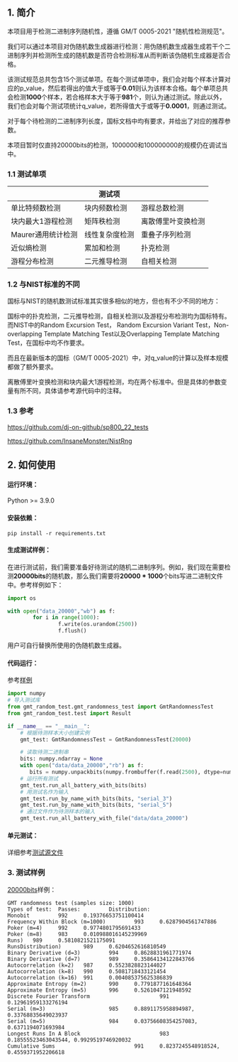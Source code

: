 ## 1. 简介

本项目用于检测二进制序列随机性，遵循 GM/T 0005-2021 "随机性检测规范"。

我们可以通过本项目对伪随机数生成器进行检测：用伪随机数生成器生成若干个二进制序列并检测所生成的随机数是否符合检测标准从而判断该伪随机生成器是否合格。

该测试规范总共包含15个测试单项。在每个测试单项中，我们会对每个样本计算对应的p_value，然后若得出的值大于或等于**0.01**则认为该样本合格。每个单项总共会检测**1000**个样本，若合格样本大于等于**981**个，则认为通过测试。除此以外，我们也会对每个测试项统计q_value，若所得值大于或等于**0.0001**，则通过测试。

对于每个待检测的二进制序列长度，国标文档中均有要求，并给出了对应的推荐参数。

本项目暂时仅直持20000bits的检测，1000000和100000000的规模仍在调试当中。

### 1.1 测试单项
|| 测试项| |
|--|--| --|
| 单比特频数检测| 块内频数检测| 游程总数检测|
| 块内最大1游程检测| 矩阵秩检测| 离散傅里叶变换检测|
| Maurer通用统计检测| 线性复杂度检测| 重叠子序列检测|
| 近似熵检测| 累加和检测| 扑克检测|
| 游程分布检测| 二元推导检测| 自相关检测|

### 1.2 与NIST标准的不同

国标与NIST的随机数测试标准其实很多相似的地方，但也有不少不同的地方：

国标中的扑克检测，二元推导检测，自相关检测以及游程分布检测均为国标特有。而NIST中的Random Excursion Test， Random Excursion Variant Test，Non-overlapping Template Matching Test以及Overlapping Template Matching Test，在国标中均不作要求。

而且在最新版本的国标（GM/T 0005-2021）中，对q_value的计算以及样本规模都做了额外要求。

离散傅里叶变换检测和块内最大1游程检测，均在两个标准中。但是具体的参数变量有所不同，具体请参考源代码中的注释。

### 1.3 参考

https://github.com/dj-on-github/sp800_22_tests

https://github.com/InsaneMonster/NistRng

## 2. 如何使用

#### 运行环境： 

Python >= 3.9.0

#### 安装依赖：

```
pip install -r requirements.txt
```

#### 生成测试样例：

在进行测试前，我们需要准备好待测试的随机二进制序列。例如，我们现在需要检测**20000bits**的随机数，那么我们需要将**20000 * 1000**个bits写进二进制文件中。参考样例如下：

```python
import os 

with open("data_20000","wb") as f:
        for i in range(1000):
                f.write(os.urandom(2500))
                f.flush()
```

用户可自行替换所使用的伪随机数生成器。

#### 代码运行：

参考[样例](example.py)

```python
import numpy
# 导入测试库
from gmt_random_test.gmt_randomness_test import GmtRandomnessTest
from gmt_random_test.test import Result

if __name__ == "__main__":
    # 根据待测样本大小创建实例
    gmt_test: GmtRandomnessTest = GmtRandomnessTest(20000)

    # 读取待测二进制串
    bits: numpy.ndarray = None
    with open("data/data_20000","rb") as f:
       bits = numpy.unpackbits(numpy.frombuffer(f.read(2500), dtype=numpy.uint8))
    # 运行所有测试
    gmt_test.run_all_battery_with_bits(bits)
    # 用测试名作为输入
    gmt_test.run_by_name_with_bits(bits, "serial_3")
    gmt_test.run_by_name_with_bits(bits, "serial_5")
    # 通过文件作为待测样本的输入
    gmt_test.run_all_battery_with_file("data/data_20000")
```

#### 单元测试：

详细参考[测试源文件](tests.py)

### 3. 测试样例

[20000bits](data/data_20000)样例：

```
GMT randomness test (samples size: 1000)
Types of test:  Passes:         Distribution:
Monobit         992     0.19376653751100414
Frequency Within Block (m=1000)         993     0.6287904561747886
Poker (m=4)     992     0.9774801795691433
Poker (m=8)     983     0.010988016145239969
Runs)   989     0.5810821521175091
RunsDistribution)       989     0.6204652616810549
Binary Derivative (d=3)         994     0.8628831961771974
Binary Derivative (d=7)         989     0.35864134122843766
Autocorrelation (k=2)   987     0.5523828823144027
Autocorrelation (k=8)   990     0.5081718433121454
Autocorrelation (k=16)  991     0.004085375625386839
Approximate Entropy (m=2)       990     0.7791877161648364
Approximate Entropy (m=5)       996     0.5261047121948592
Discrete Fourier Transform                      991     0.12961959133276194
Serial (m=3)                    985     0.8891175958894987, 0.33768835649023937
Serial (m=5)                    984     0.03756608354257083, 0.6371194071693984
Longest Runs In A Block                         983     0.18555523463043544, 0.9929519746920032
Cumulative Sums                         991     0.8237245548918524, 0.4559371952206618
```